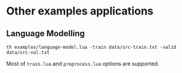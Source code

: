 # Other examples applications

## Language Modelling

```
th examples/language-model.lua -train data/src-train.txt -valid data/src-val.txt
```

Most of `train.lua` and `preprocess.lua` options are supported.
